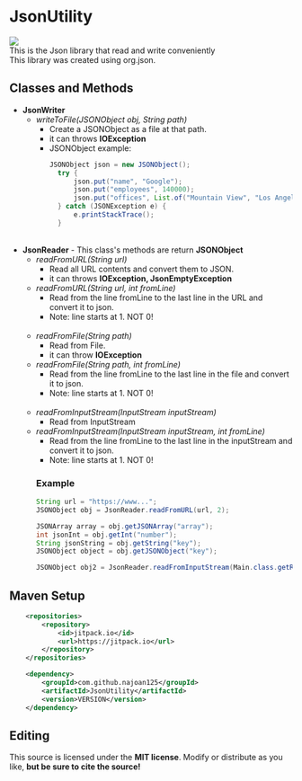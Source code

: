 # JsonUtility
[![](https://jitpack.io/v/najoan125/JsonUtility.svg)](https://jitpack.io/#najoan125/JsonUtility)
<br>
This is the Json library that read and write conveniently<br>
This library was created using org.json.

## Classes and Methods
* **JsonWriter**
  + *writeToFile(JSONObject obj, String path)*
    + Create a JSONObject as a file at that path.
    + it can throws **IOException**
    + JSONObject example:
      ```java
      JSONObject json = new JSONObject();
        try {
            json.put("name", "Google");
            json.put("employees", 140000);
            json.put("offices", List.of("Mountain View", "Los Angeles", "New York"));
        } catch (JSONException e) {
            e.printStackTrace();
        }
      ```
      <br>
* **JsonReader** - This class's methods are return **JSONObject**
  + *readFromURL(String url)*
    + Read all URL contents and convert them to JSON.
    + it can throws **IOException, JsonEmptyException**
  + *readFromURL(String url, int fromLine)*
    + Read from the line fromLine to the last line in the URL and convert it to json.
    + Note: line starts at 1. NOT 0!<br><br>
  + *readFromFile(String path)*
    + Read from File.
    + it can throw **IOException**
  + *readFromFile(String path, int fromLine)*
    + Read from the line fromLine to the last line in the file and convert it to json.
    + Note: line starts at 1. NOT 0!<br><br>
  + *readFromInputStream(InputStream inputStream)*
    + Read from InputStream
  + *readFromInputStream(InputStream inputStream, int fromLine)*
    + Read from the line fromLine to the last line in the inputStream and convert it to json.
    + Note: line starts at 1. NOT 0!
    ### Example
    ```java
    String url = "https://www...";
    JSONObject obj = JsonReader.readFromURL(url, 2);
    
    JSONArray array = obj.getJSONArray("array");
    int jsonInt = obj.getInt("number");
    String jsonString = obj.getString("key");
    JSONObject object = obj.getJSONObject("key");

    JSONObject obj2 = JsonReader.readFromInputStream(Main.class.getResourceAsStream("file"));
    ```

## Maven Setup
```xml
	<repositories>
		<repository>
		    <id>jitpack.io</id>
		    <url>https://jitpack.io</url>
		</repository>
	</repositories>
```
```xml
	<dependency>
	    <groupId>com.github.najoan125</groupId>
	    <artifactId>JsonUtility</artifactId>
	    <version>VERSION</version>
	</dependency>
```

## Editing
This source is licensed under the **MIT license**. Modify or distribute as you like, **but be sure to cite the source!**
